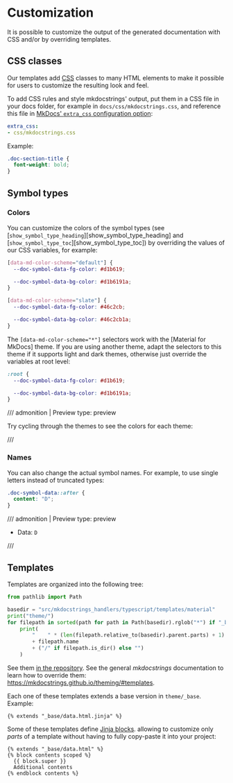# Customization

It is possible to customize the output of the generated documentation with CSS
and/or by overriding templates.

## CSS classes

Our templates add [CSS](https://www.w3schools.com/Css/) classes to many HTML elements
to make it possible for users to customize the resulting look and feel.

To add CSS rules and style mkdocstrings' output,
put them in a CSS file in your docs folder, for example in `docs/css/mkdocstrings.css`,
and reference this file in [MkDocs' `extra_css` configuration option](https://www.mkdocs.org/user-guide/configuration/#extra_css):

```yaml title="mkdocs.yml"
extra_css:
- css/mkdocstrings.css
```

Example:

```css title="docs/css/mkdocstrings.css"
.doc-section-title {
  font-weight: bold;
}
```

## Symbol types

### Colors

You can customize the colors of the symbol types
(see [`show_symbol_type_heading`][show_symbol_type_heading] and [`show_symbol_type_toc`][show_symbol_type_toc])
by overriding the values of our CSS variables, for example:

```css title="docs/css/mkdocstrings.css"
[data-md-color-scheme="default"] {
  --doc-symbol-data-fg-color: #d1b619;

  --doc-symbol-data-bg-color: #d1b6191a;
}

[data-md-color-scheme="slate"] {
  --doc-symbol-data-fg-color: #46c2cb;

  --doc-symbol-data-bg-color: #46c2cb1a;
}
```

The `[data-md-color-scheme="*"]` selectors work with the [Material for MkDocs] theme.
If you are using another theme, adapt the selectors to this theme
if it supports light and dark themes,
otherwise just override the variables at root level:

```css title="docs/css/mkdocstrings.css"
:root {
  --doc-symbol-data-fg-color: #d1b619;

  --doc-symbol-data-bg-color: #d1b6191a;
}
```

/// admonition | Preview
    type: preview

<div id="preview-symbol-colors">
  <style>
    [data-md-color-scheme="default"] #preview-symbol-colors {
      --doc-symbol-data-fg-color: #d1b619;

      --doc-symbol-data-bg-color: #d1b6191a;
    }

    [data-md-color-scheme="slate"] #preview-symbol-colors {
      --doc-symbol-data-fg-color: #46c2cb;

      --doc-symbol-data-bg-color: #46c2cb1a;
    }
  </style>
  <p>
    Try cycling through the themes to see the colors for each theme:
    <code class="doc-symbol doc-symbol-data"></code
  </p>
</div>

///

### Names

You can also change the actual symbol names.
For example, to use single letters instead of truncated types:

```css title="docs/css/mkdocstrings.css"
.doc-symbol-data::after {
  content: "D";
}
```

/// admonition | Preview
    type: preview

<div id="preview-symbol-names">
  <style>
    #preview-symbol-names .doc-symbol-data::after {
      content: "D";
    }
  </style>
  <ul>
    <li>Data: <code class="doc-symbol doc-symbol-data"></code></li>
  </ul>
</div>

///

## Templates

Templates are organized into the following tree:

```python exec="1" result="tree"
from pathlib import Path

basedir = "src/mkdocstrings_handlers/typescript/templates/material"
print("theme/")
for filepath in sorted(path for path in Path(basedir).rglob("*") if "_base" not in str(path) and path.suffix != ".css"):
    print(
        "    " * (len(filepath.relative_to(basedir).parent.parts) + 1)
        + filepath.name
        + ("/" if filepath.is_dir() else "")
    )
```

See them [in the repository](https://github.com/mkdocstrings/typescript/tree/main/src/mkdocstrings_handlers/typescript/templates/).
See the general *mkdocstrings* documentation to learn how to override them: https://mkdocstrings.github.io/theming/#templates.

Each one of these templates extends a base version in `theme/_base`. Example:

```html+jinja title="theme/data.html.jinja"
{% extends "_base/data.html.jinja" %}
```

Some of these templates define [Jinja blocks](https://jinja.palletsprojects.com/en/3.0.x/templates/#template-inheritance).
allowing to customize only *parts* of a template
without having to fully copy-paste it into your project:

```jinja title="templates/theme/data.html"
{% extends "_base/data.html" %}
{% block contents scoped %}
  {{ block.super }}
  Additional contents
{% endblock contents %}
```
